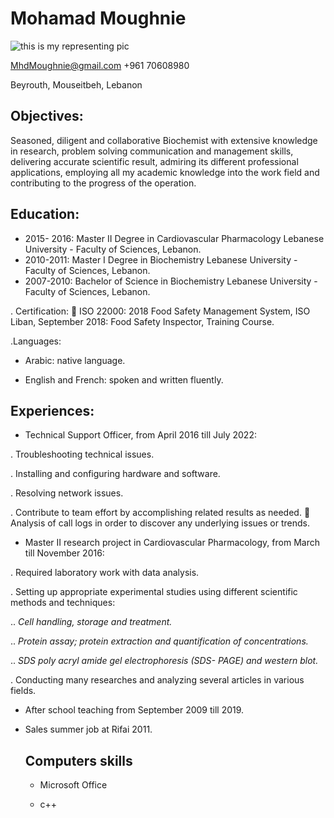 
# **Mohamad Moughnie** 

![this is my representing pic](https://cdn.pixabay.com/photo/2015/10/05/22/37/blank-profile-picture-973460_960_720.png)


MhdMoughnie@gmail.com          +961 70608980

Beyrouth, Mouseitbeh, Lebanon

## Objectives:
Seasoned, diligent and collaborative Biochemist with extensive knowledge in research, problem solving
communication and management skills, delivering accurate scientific result, admiring its different
professional applications, employing all my academic knowledge into the work field and contributing to
the progress of the operation.

## Education:
- 2015- 2016: Master II Degree in Cardiovascular Pharmacology
Lebanese University - Faculty of Sciences, Lebanon.
- 2010-2011: Master I Degree in Biochemistry
Lebanese University - Faculty of Sciences, Lebanon.
- 2007-2010: Bachelor of Science in Biochemistry
Lebanese University - Faculty of Sciences, Lebanon.

. Certification:
 ISO 22000: 2018 Food Safety Management System, ISO Liban, September 2018:
Food Safety Inspector, Training Course.

.Languages:  
- Arabic: native language.

- English and French: spoken and written fluently.

## Experiences:

- Technical Support Officer, from April 2016 till July 2022:
  
. Troubleshooting technical issues.

. Installing and configuring hardware and software.

. Resolving network issues.

. Contribute to team effort by accomplishing related results as needed.
 Analysis of call logs in order to discover any underlying issues or trends.

- Master II research project in Cardiovascular Pharmacology, from March till November 2016:

. Required laboratory work with data analysis.

. Setting up appropriate experimental studies using different scientific methods and techniques:

 .. _Cell handling, storage and treatment._

 .. _Protein assay; protein extraction and quantification of concentrations._

 .. _SDS poly acryl amide gel electrophoresis (SDS- PAGE) and western blot._

. Conducting many researches and analyzing several articles in various fields.

- After school teaching from September 2009 till  2019.
- Sales summer job at Rifai 2011.
  
  ## Computers skills

  - Microsoft Office

  - c++

 

